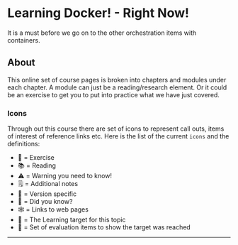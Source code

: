 # Learning Docker! - Right Now!
It is a must before we go on to the other orchestration items with containers.

## About
This online set of course pages is broken into chapters and modules under each chapter. A module can just be a reading/research element. Or it could be an exercise to get you to put into practice what we have just covered. 

### Icons 
Through out this course there are set of icons to represent call outs, items of interest of reference links etc. Here is the list of the current `icons` and the definitions:

 - 🤸 = Exercise
 - 📚 = Reading
 - ⚠️  = Warning you need to know!
 - 🗒 = Additional notes 
 - 🌱 = Version specific
 - 🧠 = Did you know?
 - 🕸 = Links to web pages 
 - 🎯 = The Learning target for this topic 
 - 🧪 = Set of evaluation items to show the target was reached 


 ---
